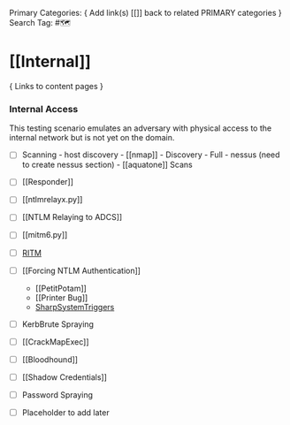 Primary Categories: { Add link(s) [[]] back to related PRIMARY categories }
Search Tag: #🗺  

# [[Internal]]  
{ Links to content pages }



### Internal Access
This testing scenario emulates an adversary with physical access to the internal network but is not yet on the domain.

- [ ] Scanning
                - host discovery
                - [[nmap]]
                                - Discovery
                                - Full
                - nessus (need to create nessus section)
                - [[aquatone]] Scans

- [ ] [[Responder]]
- [ ] [[ntlmrelayx.py]]
- [ ] [[NTLM Relaying to ADCS]]
- [ ] [[mitm6.py]]
- [ ] [RITM](https://github.com/Tw1sm/RITM)
- [ ] [[Forcing NTLM Authentication]]
	- [[PetitPotam]]
	- [[Printer Bug]]
	- [SharpSystemTriggers](https://github.com/cube0x0/SharpSystemTriggers)
- [ ] KerbBrute Spraying 
- [ ] [[CrackMapExec]]
- [ ] [[Bloodhound]]
- [ ] [[Shadow Credentials]]
- [ ] Password Spraying
- [ ] Placeholder to add later
